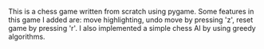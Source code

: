 This is a chess game written from scratch using pygame. Some features in this game I added are: move highlighting, undo move by pressing 'z', reset game by pressing 'r'. I also implemented a simple chess AI by using greedy algorithms.
